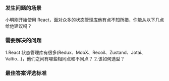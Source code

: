 <!-- {name: 'config', type: 'scene'} -->
### 发生问题的场景

<!--
  说明：
    描述一个发生所述问题的场景，以及必要的信息
  比如：
    接用户反馈，你司网站首次进入到内容出现间会有一段不小的白屏时间。该网站是用前端框架开发的CSR（Client Side Rendering，客户端渲染）应用
 -->

小明刚开始使用 React，面对众多的状态管理库他有点不知所措，你能从以下几点给他建议吗？

### 需要解决的问题

<!--
  说明：
    明确需要以怎样的顺序，从什么角度，回答哪些问题
  比如：
    请以如下顺序回答：
      1. 如何分析首屏加载CSR的性能？
      2. 分析后如何找出CSR性能瓶颈？
      3. 如何解决CSR性能瓶颈？
      4. 有没有其他渲染方案可以解决CSR当前问题，他的原理是什么？
 -->


1.React 状态管理库有很多(Redux、MobX、Recoil、Zustand、Jotai、Valtio...)，他们之间有哪些相同点和不同点？
2.该如何选型？

### 最佳答案评选标准

<!--
  说明：
    划定评选最佳答案的标准，规范答题的质量
  比如：
    1. 答案遵循以上顺序作答
 -->
